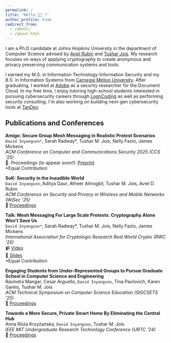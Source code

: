 ```yaml
---
permalink: /
title: "Hello 👋🏾 !"
author_profile: true
redirect_from: 
  - /about/
  - /about.html
---
```

I am a Ph.D candidate at Johns Hopkins University in the department of Computer Science advised by [Aviel Rubin](https://engineering.jhu.edu/faculty/aviel-rubin/) and [Tushar Jois](https://tjo.is).  My research focuses on ways of applying cryptography to create anonymous and privacy preserving communication systems and tools.

I earned my M.S. in Information Technology-Information Security and my B.S. in Information Systems from [Carnegie Mellon University](https://www.cmu.edu).  After graduating, I worked at [Adobe](https://www.adobe.com/documentcloud.html) as a security researcher for the Document Cloud.  In my free time, I enjoy tutoring high-school students interested in pursuing cybersecurity careers through [LognCoding](https://www.logncoding.com/index.html) as well as performing security consulting.  I'm also working on building next-gen cybersecurity tools at [TanDev](https://tandev.us).

## Publications and Conferences
**Amigo: Secure Group Mesh Messaging in Realistic Protest Scenarios**  
`David Inyangson*`, Sarah Radway\*, Tushar M. Jois, Nelly Fazio, James Mickens  
*ACM Conference on Computer and Communications Security 2025 (CCS '25)*  
📝: Proceedings (to appear soon!): [Preprint](https://eprint.iacr.org/2024/1872)  
*Equal Contribution

**SoK: Security in the Inaudible World**  
`David Inyangson`, Aditya Gaur, Atheer Almogbil, Tushar M. Jois, Aviel D. Rubin  
*ACM Conference on Security and Privacy in Wireless and Mobile Networks (WiSec '25)*  
📝 [Proceedings](https://eprint.iacr.org/2024/1872)

**Talk: Mesh Messaging For Large Scale Protests: Cryptography Alone Won't Save Us**  
`David Inyangson*`, Sarah Radway\*, Tushar M. Jois, Nelly Fazio, James Mickens  
*International Association for Cryptologic Research Real World Crypto (RWC '25)*  
📹 [Video](https://youtu.be/l5lInx9-vP8)  
📝 [Slides](https://iacr.org/submit/files/slides/2025/rwc/rwc2025/105/105_slides.pdf)  
*Equal Contribution

**Engaging Students from Under-Represented Groups to Pursue Graduate School in Computer Science and Engineering**  
Ravindra Mangar, Cesar Arguello, `David Inyangson`, Tina Pavlovich, Karen Gareis, Tushar M. Jois  
*ACM Technical Symposium on Computer Science Education (SIGCSETS '25)*  
📝 [Proceedings](https://dl.acm.org/doi/10.1145/3641554.3701956)

**Towards a More Secure, Private Smart Home By Eliminating the Central Hub**  
Anna Róża Krzyżańska, `David Inyangson`, Tushar M. Jois  
*IEEE MIT Undergraduate Research Technology Conference (URTC '24)*  
📝 [Proceedings](https://ieeexplore.ieee.org/document/10937572)
